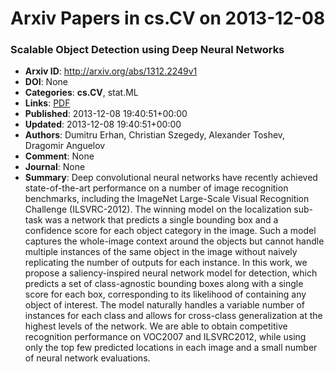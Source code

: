 # Arxiv Papers in cs.CV on 2013-12-08
### Scalable Object Detection using Deep Neural Networks
- **Arxiv ID**: http://arxiv.org/abs/1312.2249v1
- **DOI**: None
- **Categories**: **cs.CV**, stat.ML
- **Links**: [PDF](http://arxiv.org/pdf/1312.2249v1)
- **Published**: 2013-12-08 19:40:51+00:00
- **Updated**: 2013-12-08 19:40:51+00:00
- **Authors**: Dumitru Erhan, Christian Szegedy, Alexander Toshev, Dragomir Anguelov
- **Comment**: None
- **Journal**: None
- **Summary**: Deep convolutional neural networks have recently achieved state-of-the-art performance on a number of image recognition benchmarks, including the ImageNet Large-Scale Visual Recognition Challenge (ILSVRC-2012). The winning model on the localization sub-task was a network that predicts a single bounding box and a confidence score for each object category in the image. Such a model captures the whole-image context around the objects but cannot handle multiple instances of the same object in the image without naively replicating the number of outputs for each instance. In this work, we propose a saliency-inspired neural network model for detection, which predicts a set of class-agnostic bounding boxes along with a single score for each box, corresponding to its likelihood of containing any object of interest. The model naturally handles a variable number of instances for each class and allows for cross-class generalization at the highest levels of the network. We are able to obtain competitive recognition performance on VOC2007 and ILSVRC2012, while using only the top few predicted locations in each image and a small number of neural network evaluations.



